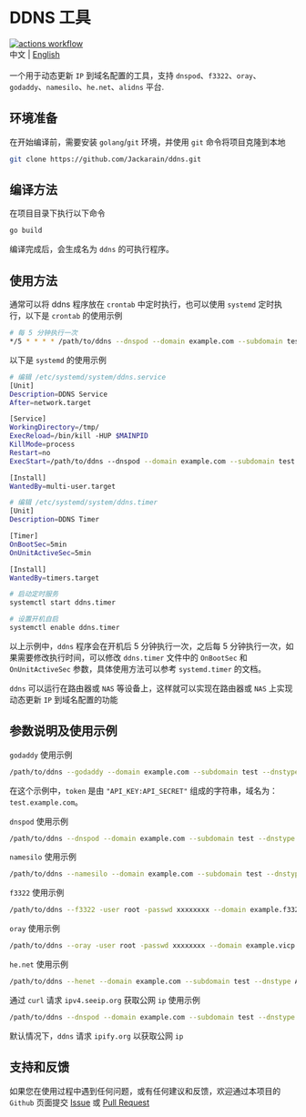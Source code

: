 # DDNS 工具

[![actions workflow](https://github.com/Jackarain/ddns/actions/workflows/go.yml/badge.svg)](https://github.com/Jackarain/ddns/actions)
\
中文 | [English](README_EN.md)
\
\
一个用于动态更新 `IP` 到域名配置的工具，支持 `dnspod`、`f3322`、`oray`、`godaddy`、`namesilo`、`he.net`、`alidns` 平台.

## 环境准备

在开始编译前，需要安装 `golang`/`git` 环境，并使用 `git` 命令将项目克隆到本地

```bash
git clone https://github.com/Jackarain/ddns.git
```

## 编译方法

在项目目录下执行以下命令

```bash
go build
```

编译完成后，会生成名为 `ddns` 的可执行程序。

## 使用方法

通常可以将 ddns 程序放在 `crontab` 中定时执行，也可以使用 `systemd` 定时执行，以下是 `crontab` 的使用示例

```bash
# 每 5 分钟执行一次
*/5 * * * * /path/to/ddns --dnspod --domain example.com --subdomain test --dnstype AAAA --token "1111111:123123123"
```

以下是 `systemd` 的使用示例

```bash
# 编辑 /etc/systemd/system/ddns.service
[Unit]
Description=DDNS Service
After=network.target

[Service]
WorkingDirectory=/tmp/
ExecReload=/bin/kill -HUP $MAINPID
KillMode=process
Restart=no
ExecStart=/path/to/ddns --dnspod --domain example.com --subdomain test --dnstype AAAA --token "1111111:123123123"

[Install]
WantedBy=multi-user.target
```

```bash
# 编辑 /etc/systemd/system/ddns.timer
[Unit]
Description=DDNS Timer

[Timer]
OnBootSec=5min
OnUnitActiveSec=5min

[Install]
WantedBy=timers.target
```

```bash
# 启动定时服务
systemctl start ddns.timer

# 设置开机自启
systemctl enable ddns.timer
```

以上示例中，`ddns` 程序会在开机后 5 分钟执行一次，之后每 5 分钟执行一次，如果需要修改执行时间，可以修改 `ddns.timer` 文件中的 `OnBootSec` 和 `OnUnitActiveSec` 参数，具体使用方法可以参考 `systemd.timer` 的文档。

`ddns` 可以运行在路由器或 `NAS` 等设备上，这样就可以实现在路由器或 `NAS` 上实现动态更新 `IP` 到域名配置的功能

## 参数说明及使用示例

`godaddy` 使用示例

```bash
/path/to/ddns --godaddy --domain example.com --subdomain test --dnstype AAAA --token "1111111:123123123"
```

在这个示例中，`token` 是由 `"API_KEY:API_SECRET"` 组成的字符串，域名为：`test.example.com`。

`dnspod` 使用示例

```bash
/path/to/ddns --dnspod --domain example.com --subdomain test --dnstype AAAA --token "1111111:123123123"
```

`namesilo` 使用示例

```bash
/path/to/ddns --namesilo --domain example.com --subdomain test --dnstype AAAA --token "1111111123123123"
```

`f3322` 使用示例

```bash
/path/to/ddns --f3322 -user root -passwd xxxxxxxx --domain example.f3322.net
```

`oray` 使用示例

```bash
/path/to/ddns --oray -user root -passwd xxxxxxxx --domain example.vicp.net
```

`he.net` 使用示例

```bash
/path/to/ddns --henet --domain example.com --subdomain test --dnstype AAAA --token "A6z56I89bUghPk8h"
```

通过 `curl` 请求 `ipv4.seeip.org` 获取公网 `ip` 使用示例

```bash
/path/to/ddns --dnspod --domain example.com --subdomain test --dnstype A --token "1111111:123123123" --command "curl https://ipv4.seeip.org"
```

默认情况下，`ddns` 请求 `ipify.org` 以获取公网 `ip`

## 支持和反馈

如果您在使用过程中遇到任何问题，或有任何建议和反馈，欢迎通过本项目的 `Github` 页面提交 [Issue](https://github.com/Jackarain/ddns/issues) 或 [Pull Request](https://github.com/Jackarain/ddns/pulls)
